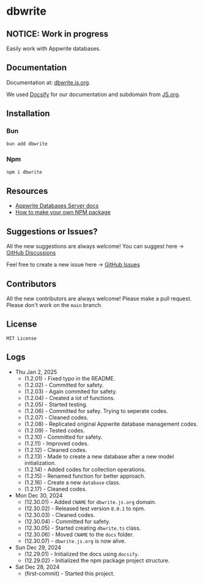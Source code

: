 # dbwrite

## NOTICE: Work in progress

Easily work with Appwrite databases.

## Documentation

Documentation at: [dbwrite.js.org](https://dbwrite.js.org/#/).

We used [Docsify](https://docsify.js.org) for our documentation and subdomain from [JS.org](https://js.org).

## Installation

### Bun

```bash
bun add dbwrite
```

### Npm

```bash
npm i dbwrite
```

## Resources

- [Appwrite Databases Server docs](https://appwrite.io/docs/references/cloud/server-nodejs/databases)
- [How to make your own NPM package](https://www.youtube.com/watch?v=xnfdm-s8adI)

## Suggestions or Issues?

All the new suggestions are always welcome! You can suggest here -> [GitHub Discussions](https://github.com/sithu-khant/dbwrite/discussions)

Feel free to create a new issue here -> [GitHub Issues](https://github.com/sithu-khant/dbwrite/issues)

## Contributors

All the new contributors are always welcome! Please make a pull request. Please don't work on the `main` branch.

## License

`MIT License`

## Logs

- Thu Jan 2, 2025
  - (1.2.01) - Fixed typo in the README.
  - (1.2.02) - Committed for safety.
  - (1.2.03) - Again commited for safety.
  - (1.2.04) - Created a lot of functions.
  - (1.2.05) - Started testing.
  - (1.2.06) - Committed for safey. Trying to seperate codes.
  - (1.2.07) - Cleaned codes.
  - (1.2.08) - Replicated original Appwrite database management codes.
  - (1.2.09) - Tested codes.
  - (1.2.10) - Committed for safety.
  - (1.2.11) - Improved codes.
  - (1.2.12) - Cleaned codes.
  - (1.2.13) - Made to create a new database after a new model initialization.
  - (1.2.14) - Added codes for collection operations.
  - (1.2.15) - Renamed function for better approach.
  - (1.2.16) - Create a new `database` class.
  - (1.2.17) - Cleaned codes.
- Mon Dec 30, 2024
  - (12.30.01) - Added `CNAME` for `dbwrite.js.org` domain.
  - (12.30.02) - Released test version `0.0.1` to npm.
  - (12.30.03) - Cleaned codes.
  - (12.30.04) - Committed for safety.
  - (12.30.05) - Started creating `dbwrite.ts` class.
  - (12.30.06) - Moved `CNAME` to the `docs` folder.
  - (12.30.07) - `dbwrite.js.org` is now alive.
- Sun Dec 29, 2024
  - (12.29.01) - Initialized the docs using `docsify`.
  - (12.29.02) - Initialized the npm package project structure.
- Sat Dec 28, 2024
  - (first-commit) - Started this project.
